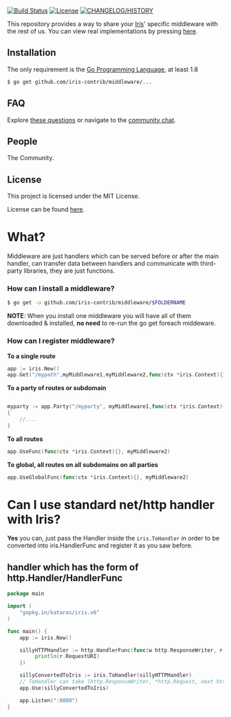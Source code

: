 <a href="https://travis-ci.org/iris-contrib/adaptors"><img src="https://img.shields.io/travis/iris-contrib/adaptors.svg?style=flat-square" alt="Build Status"></a>
<a href="https://github.com/iris-contrib/adaptors/blob/master/LICENSE"><img src="https://img.shields.io/badge/%20license-MIT%20%20License%20-E91E63.svg?style=flat-square" alt="License"></a>
<a href="https://github.com/kataras/iris/blob/v6/HISTORY.md"><img src="https://img.shields.io/badge/codename-√Νεxτ%20-blue.svg?style=flat-square" alt="CHANGELOG/HISTORY"></a>


This repository provides a way to share your [Iris](https://github.com/kataras/iris)' specific middleware with the rest of us. You can view real implementations by pressing [here](https://github.com/kataras/iris/tree/v6/middleware).



Installation
------------
The only requirement is the [Go Programming Language](https://golang.org/dl), at least 1.8

```bash
$ go get github.com/iris-contrib/middleware/...
```


FAQ
------------
Explore [these questions](https://github.com/iris-contrib/adaptors/issues) or navigate to the [community chat][Chat].


People
------------
The Community.


License
------------

This project is licensed under the MIT License.

License can be found [here](LICENSE).

[Travis Widget]: https://img.shields.io/travis/iris-contrib/adaptors.svg?style=flat-square
[Travis]: http://travis-ci.org/iris-contrib/adaptors
[License Widget]: https://img.shields.io/badge/license-MIT%20%20License%20-E91E63.svg?style=flat-square
[License]: https://github.com/iris-contrib/adaptors/blob/master/LICENSE
[Release Widget]: https://img.shields.io/badge/release-v6-blue.svg?style=flat-square
[Release]: https://github.com/iris-contrib/adaptors/releases
[Chat Widget]: https://img.shields.io/badge/community-chat-00BCD4.svg?style=flat-square
[Chat]: https://kataras.rocket.chat/channel/iris


# What?

Middleware are just handlers which can be served before or after the main handler, can transfer data between handlers and communicate with third-party libraries, they are just functions.

### How can I install a middleware?

```sh
$ go get -u github.com/iris-contrib/middleware/$FOLDERNAME
```

**NOTE**: When you install one middleware you will have all of them downloaded & installed, **no need** to re-run the go get foreach middeware.

### How can I register middleware?


**To a single route**
```go
app := iris.New()
app.Get("/mypath",myMiddleware1,myMiddleware2,func(ctx *iris.Context){}, func(ctx *iris.Context){},myMiddleware5,myMainHandlerLast)
```

**To a party of routes or subdomain**
```go

myparty := app.Party("/myparty", myMiddleware1,func(ctx *iris.Context){},myMiddleware3)
{
	//....
}

```

**To all routes**
```go
app.UseFunc(func(ctx *iris.Context){}, myMiddleware2)
```

**To global, all routes on all subdomains on all parties**
```go
app.UseGlobalFunc(func(ctx *iris.Context){}, myMiddleware2)
```

# Can I use standard net/http handler with Iris?

**Yes** you can, just pass the Handler inside the `iris.ToHandler` in order to be converted into iris.HandlerFunc and register it as you saw before.

## handler which has the form of http.Handler/HandlerFunc

```go
package main

import (
	"gopkg.in/kataras/iris.v6"
)

func main() {
	app := iris.New()

	sillyHTTPHandler := http.HandlerFunc(func(w http.ResponseWriter, r *http.Request){
	     println(r.RequestURI)
	})

	sillyConvertedToIris := iris.ToHandler(sillyHTTPHandler)
	// ToHandler can take (http.ResponseWriter, *http.Request, next http.Handler) too!
	app.Use(sillyConvertedToIris)

	app.Listen(":8080")
}

```
